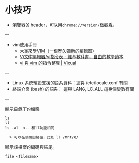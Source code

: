 # 小技巧

- 瀏覽器的 header，可以用`chrome://version/`做觀看。

--

- vim使用手冊
  - [大家來學VIM（一個歷久彌新的編輯器）](http://www.study-area.org/tips/vim/index.html)
  - [Vi文件編輯器/vi指令表 - 維基教科書，自由的教學讀本](https://zh.m.wikibooks.org/zh-tw/Vi%E6%96%87%E4%BB%B6%E7%B7%A8%E8%BC%AF%E5%99%A8/vi%E6%8C%87%E4%BB%A4%E8%A1%A8)
  - [vi 與 vim 的指令整理 | Vixual](http://www.vixual.net/blog/archives/234)

--

- Linux 系統預設支援的語系資料：這與 /etc/locale.conf 有關
- 終端介面 (bash) 的語系： 這與 LANG, LC_ALL 這幾個變數有關

--

顯示目錄下的檔案

```{bash}
ls
ll
ls -al  <-- 和ll功能相同

  > 可以在後面加路徑，比如 ll /mnt/e/
```

顯示該檔案的編碼與結尾。

```{bash}
file <filename>
```
